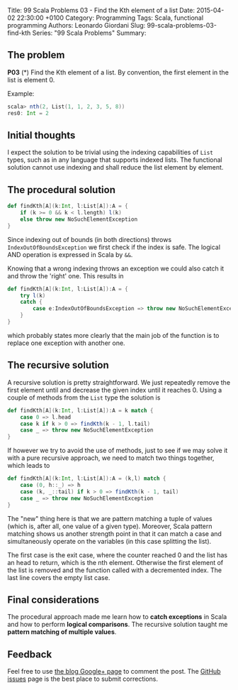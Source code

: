 Title: 99 Scala Problems 03 - Find the Kth element of a list
Date: 2015-04-02 22:30:00 +0100
Category: Programming
Tags: Scala, functional programming
Authors: Leonardo Giordani
Slug: 99-scala-problems-03-find-kth
Series: "99 Scala Problems"
Summary: 

## The problem

**P03** (*) Find the Kth element of a list.
By convention, the first element in the list is element 0.

Example:

``` scala
scala> nth(2, List(1, 1, 2, 3, 5, 8))
res0: Int = 2
```

## Initial thoughts

I expect the solution to be trivial using the indexing capabilities of `List` types, such as in any language that supports indexed lists. The functional solution cannot use indexing and shall reduce the list element by element.

## The procedural solution

``` scala
def findKth[A](k:Int, l:List[A]):A = {
    if (k >= 0 && k < l.length) l(k)
    else throw new NoSuchElementException
}
```

Since indexing out of bounds (in both directions) throws `IndexOutOfBoundsException` we first check if the index is safe. The logical AND operation is expressed in Scala by `&&`.

Knowing that a wrong indexing throws an exception we could also catch it and throw the 'right' one. This results in 

``` scala
def findKth[A](k:Int, l:List[A]):A = {
    try l(k)
    catch {
        case e:IndexOutOfBoundsException => throw new NoSuchElementException
    }
}
```

which probably states more clearly that the main job of the function is to replace one exception with another one.

## The recursive solution

A recursive solution is pretty straightforward. We just repeatedly remove the first element until and decrease the given index until it reaches 0. Using a couple of methods from the `List` type the solution is

``` scala
def findKth[A](k:Int, l:List[A]):A = k match {
    case 0 => l.head
    case k if k > 0 => findKth(k - 1, l.tail)
    case _ => throw new NoSuchElementException  
}
```

If however we try to avoid the use of methods, just to see if we may solve it with a pure recursive approach, we need to match two things together, which leads to

``` scala
def findKth[A](k:Int, l:List[A]):A = (k,l) match {
    case (0, h::_) => h
    case (k, _::tail) if k > 0 => findKth(k - 1, tail)
    case _ => throw new NoSuchElementException
}
```

The "new" thing here is that we are pattern matching a tuple of values (which is, after all, one value of a given type). Moreover, Scala pattern matching shows us another strength point in that it can match a case and simultaneously operate on the variables (in this case splitting the list).

The first case is the exit case, where the counter reached 0 and the list has an head to return, which is the nth element. Otherwise the first element of the list is removed and the function called with a decremented index. The last line covers the empty list case.

## Final considerations

The procedural approach made me learn how to **catch exceptions** in Scala and how to perform **logical comparisons**. The recursive solution taught me **pattern matching of multiple values**.

## Feedback

Feel free to use [the blog Google+ page](https://plus.google.com/u/0/b/110554719587236016835/110554719587236016835/posts) to comment the post. The [GitHub issues](https://github.com/lgiordani/lgiordani.github.com/issues) page is the best place to submit corrections.

